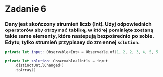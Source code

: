 # Zadanie 6

### Dany jest skończony strumień liczb (Int). Użyj odpowiednich operatorów aby otrzymać tablicę, w której pominięte zostaną takie same elementy, które nastepują bezpośrednio po sobie. Edytuj tylko strumień przypisany do zmiennej `solution`.

```swift
private let input: Observable<Int> = Observable.of(1, 2, 2, 3, 4, 5, 5, 6, 7, 8, 9, 9)

private let solution: Observable<[Int]> = input
    .distinctUntilChanged()
    .toArray()
```
